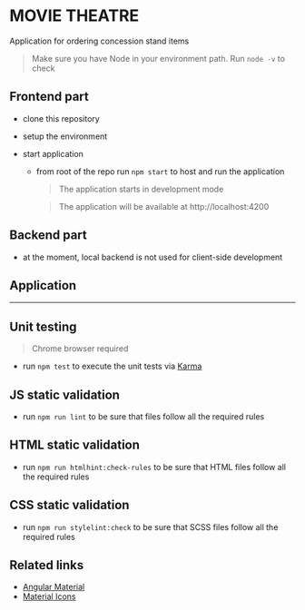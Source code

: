 # MOVIE THEATRE

Application for ordering concession stand items

> Make sure you have Node in your environment path. Run `node -v` to check

## Frontend part

- clone this repository

- setup the environment

- start application

  - from root of the repo run `npm start` to host and run the application
    > The application starts in development mode
    
    > The application will be available at http://localhost:4200

## Backend part

 - at the moment, local backend is not used for client-side development

## Application
---

## Unit testing
  > Chrome browser required
- run `npm test` to execute the unit tests via [Karma](https://karma-runner.github.io)

## JS static validation

- run `npm run lint` to be sure that files follow all the required rules

## HTML static validation

- run `npm run htmlhint:check-rules` to be sure that HTML files follow all the required rules

## CSS static validation

- run `npm run stylelint:check` to be sure that SCSS files follow all the required rules

## Related links
- [Angular Material](https://material.angular.io)
- [Material Icons](https://material.io/resources/icons)
